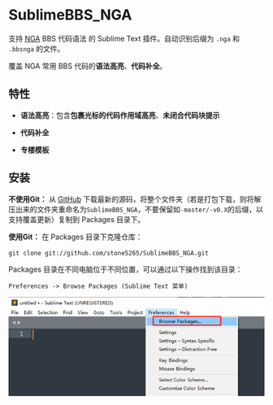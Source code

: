 # SublimeBBS_NGA

支持 [NGA](https://bbs.nga.cn/) BBS 代码语法 的 Sublime Text 插件。自动识别后缀为 `.nga` 和 `.bbsnga` 的文件。

覆盖 NGA 常用 BBS 代码的**语法高亮**、**代码补全**。

## 特性

- **语法高亮**：包含**包裹光标的代码作用域高亮**、**未闭合代码块提示**

- **代码补全**

- **专楼模板**

## 安装

**不使用Git：** 从 [GitHub](https://github.com/stone5265/SublimeBBS_NGA) 下载最新的源码，将整个文件夹（若是打包下载，则将解压出来的文件夹重命名为`SublimeBBS_NGA`，不要保留如`-master/-v0.X`的后缀，以支持覆盖更新）复制到 Packages 目录下。

**使用Git：** 在 Packages 目录下克隆仓库：

    git clone git://github.com/stone5265/SublimeBBS_NGA.git

Packages 目录在不同电脑位于不同位置，可以通过以下操作找到该目录：

    Preferences -> Browse Packages (Sublime Text 菜单)

![Packages](figs/access_packages.jpg)